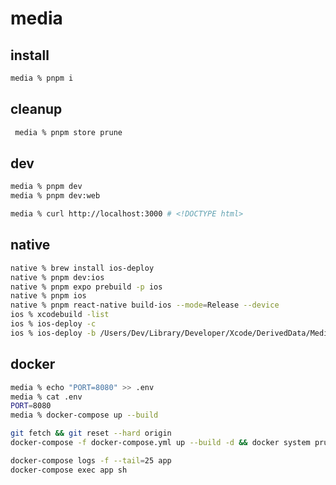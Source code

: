 # media

## install

```sh
media % pnpm i
```

## cleanup

```sh
 media % pnpm store prune
```

## dev

```sh
media % pnpm dev
media % pnpm dev:web
```

```sh
media % curl http://localhost:3000 # <!DOCTYPE html>
```

## native

```sh
native % brew install ios-deploy
native % pnpm dev:ios
native % pnpm expo prebuild -p ios
native % pnpm ios
native % pnpm react-native build-ios --mode=Release --device
ios % xcodebuild -list
ios % ios-deploy -c
ios % ios-deploy -b /Users/Dev/Library/Developer/Xcode/DerivedData/Media-xyz/Build/Products/Release-iphoneos/Media.app
```

## docker

```sh
media % echo "PORT=8080" >> .env
media % cat .env
PORT=8080
media % docker-compose up --build
```

```sh
git fetch && git reset --hard origin
docker-compose -f docker-compose.yml up --build -d && docker system prune -f
```

```sh
docker-compose logs -f --tail=25 app
docker-compose exec app sh
```
